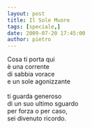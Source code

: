 ```yaml
---
layout: post
title: Il Sole Muore
tags: [speciale,]
date: 2009-07-20 17:45:00
author: pietro
---
```

Cosa ti porta qui<br/>è una corrente<br/>di sabbia vorace<br/>e un sole agonizzante<br/><br/>ti guarda generoso<br/>di un suo ultimo sguardo<br/>per forza o per caso,<br/>sei divenuto ricordo.
